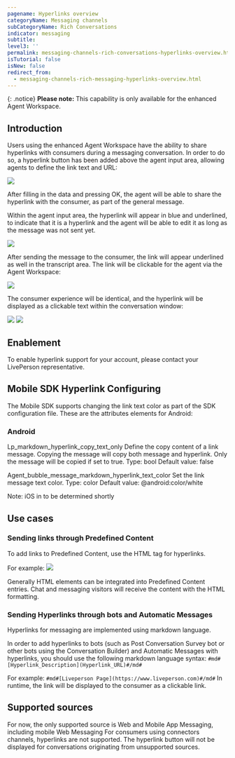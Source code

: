 ```yaml
---
pagename: Hyperlinks overview
categoryName: Messaging channels
subCategoryName: Rich Conversations
indicator: messaging
subtitle:
level3: ''
permalink: messaging-channels-rich-conversations-hyperlinks-overview.html
isTutorial: false
isNew: false
redirect_from:
  - messaging-channels-rich-messaging-hyperlinks-overview.html
---
```


{: .notice}
**Please note:** This capability is only available for the enhanced Agent Workspace.

## Introduction

Users using the enhanced Agent Workspace have the ability to share hyperlinks with consumers during a messaging conversation. In order to do so, a hyperlink button has been added above the agent input area, allowing agents to define the link text and URL:

![](//ce-sr.s3.eu-west-1.amazonaws.com/knowledge/img/hyperlinks-overview-1.png)

After filling in the data and pressing OK, the agent will be able to share the hyperlink with the consumer, as part of the general message.

Within the agent input area, the hyperlink will appear in blue and underlined, to indicate that it is a hyperlink and the agent will be able to edit it as long as the message was not sent yet.

![](//ce-sr.s3.eu-west-1.amazonaws.com/knowledge/img/hyperlinks-overview-2.png)

After sending the message to the consumer, the link will appear underlined as well in the transcript area. The link will be clickable for the agent via the Agent Workspace:

![](//ce-sr.s3.eu-west-1.amazonaws.com/knowledge/img/hyperlinks-overview-3.png)

The consumer experience will be identical, and the hyperlink will be displayed as a clickable text within the conversation window:

![](//ce-sr.s3.eu-west-1.amazonaws.com/knowledge/img/hyperlinks-overview-4.png)
![](//ce-sr.s3.eu-west-1.amazonaws.com/knowledge/img/HyperlinksSDK.png)

## Enablement

To enable hyperlink support for your account, please contact your LivePerson representative.

## Mobile SDK Hyperlink Configuring 
The Mobile SDK supports changing the link text color as part of the SDK configuration file. These are the attributes elements for Android:

### Android
Lp_markdown_hyperlink_copy_text_only
Define the copy content of a link message. Copying the message will copy both message and hyperlink. Only the message will be copied if set to true.
Type: bool
Default value: false

Agent_bubble_message_markdown_hyperlink_text_color
Set the link message text color.
Type: color
Default value: @android:color/white

Note: iOS in to be determined shortly

## Use cases

### Sending links through Predefined Content

To add links to Predefined Content, use the HTML tag for hyperlinks.

For example:
![](//ce-sr.s3.eu-west-1.amazonaws.com/knowledge/img/hyperlinks-overview-5.png)

Generally HTML elements can be integrated into Predefined Content entries. Chat and messaging visitors will receive the content with the HTML formatting.

### Sending Hyperlinks through bots and Automatic Messages

Hyperlinks for messaging are implemented using markdown language.

In order to add hyperlinks to bots (such as Post Conversation Survey bot or other bots using  the Conversation Builder) and Automatic Messages with hyperlinks, you should use the following markdown language syntax: 
```#md#[Hyperlink_Description](Hyperlink_URL)#/md#```

For example:
```#md#[Liveperson Page](https://www.liveperson.com)#/md#```
In runtime, the link will be displayed to the consumer as a clickable link.

## Supported sources
For now, the only supported source is Web and Mobile App Messaging, including mobile Web Messaging
For consumers using connectors channels, hyperlinks are not supported. The hyperlink button will not be displayed for conversations originating from unsupported sources.

